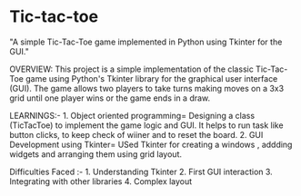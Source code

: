 # Tic-tac-toe
"A simple Tic-Tac-Toe game implemented in Python using Tkinter for the GUI."

OVERVIEW: 
          This project is a simple implementation of the classic Tic-Tac-Toe game using Python's Tkinter library for the graphical user interface (GUI). The game                allows two players to take turns making moves on a 3x3 grid until one player wins or the game ends in a draw.


LEARNINGS:-
          1. Object oriented programming=
                  Designing a class (TicTacToe) to implement the game logic and GUI. It helps to run task like button clicks, to keep check of wiiner and to reset                      the board.
          2. GUI Development using Tkinter=
                  USed Tkinter for creating a windows , addding widgets and arranging them using grid layout.

Difficulties Faced :-
          1. Understanding Tkinter
          2. First GUI interaction 
          3. Integrating with other libraries
          4. Complex layout
          
